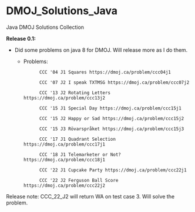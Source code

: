 # DMOJ_Solutions_Java
Java DMOJ Solutions Collection

**Release 0.1:** 

- Did some problems on java 8 for DMOJ. Will release more as I do them.
  - Problems: 
 
              CCC '04 J1 Squares https://dmoj.ca/problem/ccc04j1
 
              CCC '07 J2 I speak TXTMSG https://dmoj.ca/problem/ccc07j2
              
              CCC '13 J2 Rotating Letters https://dmoj.ca/problem/ccc13j2
              
              CCC '15 J1 Special Day https://dmoj.ca/problem/ccc15j1
              
              CCC '15 J2 Happy or Sad https://dmoj.ca/problem/ccc15j2
              
              CCC '15 J3 Rövarspråket https://dmoj.ca/problem/ccc15j3
              
              CCC '17 J1 Quadrant Selection https://dmoj.ca/problem/ccc17j1
              
              CCC '18 J1 Telemarketer or Not? https://dmoj.ca/problem/ccc18j1
              
              CCC '22 J1 Cupcake Party https://dmoj.ca/problem/ccc22j1
              
              CCC '22 J2 Ferguson Ball Score https://dmoj.ca/problem/ccc22j2


Release note: CCC_22_J2 will return WA on test case 3. Will solve the problem.
